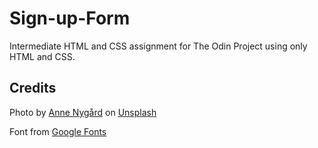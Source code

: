 # Sign-up-Form
Intermediate HTML and CSS assignment for The Odin Project using only HTML and CSS.

## Credits

Photo by <a href="https://unsplash.com/@polarmermaid?utm_content=creditCopyText&utm_medium=referral&utm_source=unsplash">Anne Nygård</a> on <a href="https://unsplash.com/photos/yellow-sunflower-in-close-up-photography-F5mFWO3bNuc?utm_content=creditCopyText&utm_medium=referral&utm_source=unsplash">Unsplash</a>

Font from <a href="https://fonts.google.com/specimen/Castoro+Titling">Google Fonts</a>
      